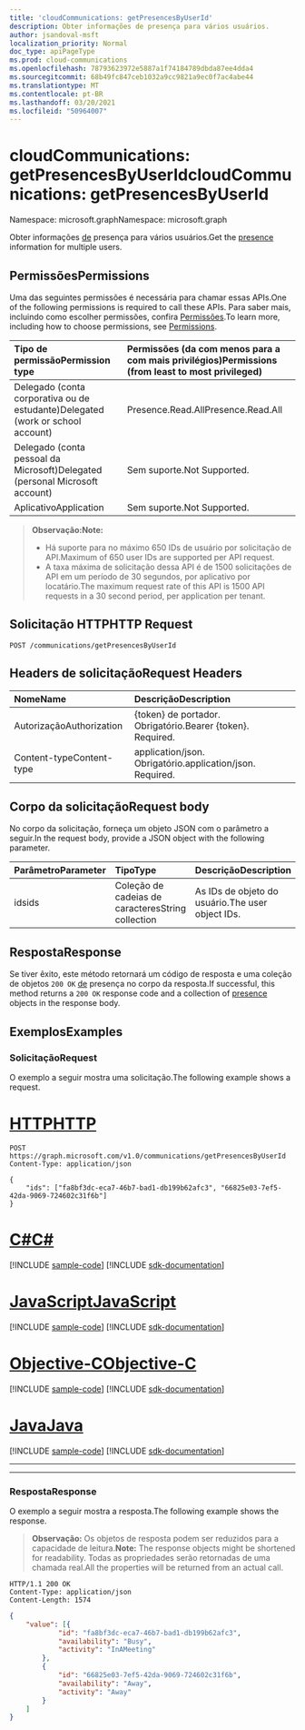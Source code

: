 ```yaml
---
title: 'cloudCommunications: getPresencesByUserId'
description: Obter informações de presença para vários usuários.
author: jsandoval-msft
localization_priority: Normal
doc_type: apiPageType
ms.prod: cloud-communications
ms.openlocfilehash: 78793623972e5887a1f74184789dbda87ee4dda4
ms.sourcegitcommit: 68b49fc847ceb1032a9cc9821a9ec0f7ac4abe44
ms.translationtype: MT
ms.contentlocale: pt-BR
ms.lasthandoff: 03/20/2021
ms.locfileid: "50964007"
---
```

# <a name="cloudcommunications-getpresencesbyuserid"></a><span data-ttu-id="2826f-103">cloudCommunications: getPresencesByUserId</span><span class="sxs-lookup"><span data-stu-id="2826f-103">cloudCommunications: getPresencesByUserId</span></span>

<span data-ttu-id="2826f-104">Namespace: microsoft.graph</span><span class="sxs-lookup"><span data-stu-id="2826f-104">Namespace: microsoft.graph</span></span>

<span data-ttu-id="2826f-105">Obter informações [de](../resources/presence.md) presença para vários usuários.</span><span class="sxs-lookup"><span data-stu-id="2826f-105">Get the [presence](../resources/presence.md) information for multiple users.</span></span>

## <a name="permissions"></a><span data-ttu-id="2826f-106">Permissões</span><span class="sxs-lookup"><span data-stu-id="2826f-106">Permissions</span></span>
<span data-ttu-id="2826f-107">Uma das seguintes permissões é necessária para chamar essas APIs.</span><span class="sxs-lookup"><span data-stu-id="2826f-107">One of the following permissions is required to call these APIs.</span></span> <span data-ttu-id="2826f-108">Para saber mais, incluindo como escolher permissões, confira [Permissões](/graph/permissions-reference).</span><span class="sxs-lookup"><span data-stu-id="2826f-108">To learn more, including how to choose permissions, see [Permissions](/graph/permissions-reference).</span></span>

| <span data-ttu-id="2826f-109">Tipo de permissão</span><span class="sxs-lookup"><span data-stu-id="2826f-109">Permission type</span></span> | <span data-ttu-id="2826f-110">Permissões (da com menos para a com mais privilégios)</span><span class="sxs-lookup"><span data-stu-id="2826f-110">Permissions (from least to most privileged)</span></span>                  |
| :-------------- | :----------------------------------------------------------- |
| <span data-ttu-id="2826f-111">Delegado (conta corporativa ou de estudante)</span><span class="sxs-lookup"><span data-stu-id="2826f-111">Delegated (work or school account)</span></span>     | <span data-ttu-id="2826f-112">Presence.Read.All</span><span class="sxs-lookup"><span data-stu-id="2826f-112">Presence.Read.All</span></span>                         |
| <span data-ttu-id="2826f-113">Delegado (conta pessoal da Microsoft)</span><span class="sxs-lookup"><span data-stu-id="2826f-113">Delegated (personal Microsoft account)</span></span> | <span data-ttu-id="2826f-114">Sem suporte.</span><span class="sxs-lookup"><span data-stu-id="2826f-114">Not Supported.</span></span>                         |
| <span data-ttu-id="2826f-115">Aplicativo</span><span class="sxs-lookup"><span data-stu-id="2826f-115">Application</span></span>                            | <span data-ttu-id="2826f-116">Sem suporte.</span><span class="sxs-lookup"><span data-stu-id="2826f-116">Not Supported.</span></span>                                  |

> <span data-ttu-id="2826f-117">**Observação:**</span><span class="sxs-lookup"><span data-stu-id="2826f-117">**Note:**</span></span>
> * <span data-ttu-id="2826f-118">Há suporte para no máximo 650 IDs de usuário por solicitação de API.</span><span class="sxs-lookup"><span data-stu-id="2826f-118">Maximum of 650 user IDs are supported per API request.</span></span>
> * <span data-ttu-id="2826f-119">A taxa máxima de solicitação dessa API é de 1500 solicitações de API em um período de 30 segundos, por aplicativo por locatário.</span><span class="sxs-lookup"><span data-stu-id="2826f-119">The maximum request rate of this API is 1500 API requests in a 30 second period, per application per tenant.</span></span>

## <a name="http-request"></a><span data-ttu-id="2826f-120">Solicitação HTTP</span><span class="sxs-lookup"><span data-stu-id="2826f-120">HTTP Request</span></span>
<!-- { "blockType": "ignored" } -->
```http
POST /communications/getPresencesByUserId
```

## <a name="request-headers"></a><span data-ttu-id="2826f-121">Headers de solicitação</span><span class="sxs-lookup"><span data-stu-id="2826f-121">Request Headers</span></span>
| <span data-ttu-id="2826f-122">Nome</span><span class="sxs-lookup"><span data-stu-id="2826f-122">Name</span></span>          | <span data-ttu-id="2826f-123">Descrição</span><span class="sxs-lookup"><span data-stu-id="2826f-123">Description</span></span>               |
|:--------------|:--------------------------|
| <span data-ttu-id="2826f-124">Autorização</span><span class="sxs-lookup"><span data-stu-id="2826f-124">Authorization</span></span> | <span data-ttu-id="2826f-p102">{token} de portador. Obrigatório.</span><span class="sxs-lookup"><span data-stu-id="2826f-p102">Bearer {token}. Required.</span></span> |
|<span data-ttu-id="2826f-127">Content-type</span><span class="sxs-lookup"><span data-stu-id="2826f-127">Content-type</span></span> | <span data-ttu-id="2826f-p103">application/json. Obrigatório.</span><span class="sxs-lookup"><span data-stu-id="2826f-p103">application/json. Required.</span></span> |


## <a name="request-body"></a><span data-ttu-id="2826f-130">Corpo da solicitação</span><span class="sxs-lookup"><span data-stu-id="2826f-130">Request body</span></span>

<span data-ttu-id="2826f-131">No corpo da solicitação, forneça um objeto JSON com o parâmetro a seguir.</span><span class="sxs-lookup"><span data-stu-id="2826f-131">In the request body, provide a JSON object with the following parameter.</span></span>

| <span data-ttu-id="2826f-132">Parâmetro</span><span class="sxs-lookup"><span data-stu-id="2826f-132">Parameter</span></span>      | <span data-ttu-id="2826f-133">Tipo</span><span class="sxs-lookup"><span data-stu-id="2826f-133">Type</span></span>    |<span data-ttu-id="2826f-134">Descrição</span><span class="sxs-lookup"><span data-stu-id="2826f-134">Description</span></span>|
|:---------------|:--------|:----------|
|<span data-ttu-id="2826f-135">ids</span><span class="sxs-lookup"><span data-stu-id="2826f-135">ids</span></span>|<span data-ttu-id="2826f-136">Coleção de cadeias de caracteres</span><span class="sxs-lookup"><span data-stu-id="2826f-136">String collection</span></span>|<span data-ttu-id="2826f-137">As IDs de objeto do usuário.</span><span class="sxs-lookup"><span data-stu-id="2826f-137">The user object IDs.</span></span>|

## <a name="response"></a><span data-ttu-id="2826f-138">Resposta</span><span class="sxs-lookup"><span data-stu-id="2826f-138">Response</span></span>

<span data-ttu-id="2826f-139">Se tiver êxito, este método retornará um código de resposta e uma coleção de objetos `200 OK` [de](../resources/presence.md) presença no corpo da resposta.</span><span class="sxs-lookup"><span data-stu-id="2826f-139">If successful, this method returns a `200 OK` response code and a collection of [presence](../resources/presence.md) objects in the response body.</span></span>


## <a name="examples"></a><span data-ttu-id="2826f-140">Exemplos</span><span class="sxs-lookup"><span data-stu-id="2826f-140">Examples</span></span>

### <a name="request"></a><span data-ttu-id="2826f-141">Solicitação</span><span class="sxs-lookup"><span data-stu-id="2826f-141">Request</span></span>
<span data-ttu-id="2826f-142">O exemplo a seguir mostra uma solicitação.</span><span class="sxs-lookup"><span data-stu-id="2826f-142">The following example shows a request.</span></span>


# <a name="http"></a>[<span data-ttu-id="2826f-143">HTTP</span><span class="sxs-lookup"><span data-stu-id="2826f-143">HTTP</span></span>](#tab/http)
<!-- {
  "blockType": "request",
  "name": "get-presence-multiple-users"
}-->

```http
POST https://graph.microsoft.com/v1.0/communications/getPresencesByUserId
Content-Type: application/json

{
    "ids": ["fa8bf3dc-eca7-46b7-bad1-db199b62afc3", "66825e03-7ef5-42da-9069-724602c31f6b"]
}
```
# <a name="c"></a>[<span data-ttu-id="2826f-144">C#</span><span class="sxs-lookup"><span data-stu-id="2826f-144">C#</span></span>](#tab/csharp)
[!INCLUDE [sample-code](../includes/snippets/csharp/get-presence-multiple-users-csharp-snippets.md)]
[!INCLUDE [sdk-documentation](../includes/snippets/snippets-sdk-documentation-link.md)]

# <a name="javascript"></a>[<span data-ttu-id="2826f-145">JavaScript</span><span class="sxs-lookup"><span data-stu-id="2826f-145">JavaScript</span></span>](#tab/javascript)
[!INCLUDE [sample-code](../includes/snippets/javascript/get-presence-multiple-users-javascript-snippets.md)]
[!INCLUDE [sdk-documentation](../includes/snippets/snippets-sdk-documentation-link.md)]

# <a name="objective-c"></a>[<span data-ttu-id="2826f-146">Objective-C</span><span class="sxs-lookup"><span data-stu-id="2826f-146">Objective-C</span></span>](#tab/objc)
[!INCLUDE [sample-code](../includes/snippets/objc/get-presence-multiple-users-objc-snippets.md)]
[!INCLUDE [sdk-documentation](../includes/snippets/snippets-sdk-documentation-link.md)]

# <a name="java"></a>[<span data-ttu-id="2826f-147">Java</span><span class="sxs-lookup"><span data-stu-id="2826f-147">Java</span></span>](#tab/java)
[!INCLUDE [sample-code](../includes/snippets/java/get-presence-multiple-users-java-snippets.md)]
[!INCLUDE [sdk-documentation](../includes/snippets/snippets-sdk-documentation-link.md)]

---


---

### <a name="response"></a><span data-ttu-id="2826f-148">Resposta</span><span class="sxs-lookup"><span data-stu-id="2826f-148">Response</span></span>
<span data-ttu-id="2826f-149">O exemplo a seguir mostra a resposta.</span><span class="sxs-lookup"><span data-stu-id="2826f-149">The following example shows the response.</span></span>

> <span data-ttu-id="2826f-150">**Observação:** Os objetos de resposta podem ser reduzidos para a capacidade de leitura.</span><span class="sxs-lookup"><span data-stu-id="2826f-150">**Note:** The response objects might be shortened for readability.</span></span> <span data-ttu-id="2826f-151">Todas as propriedades serão retornadas de uma chamada real.</span><span class="sxs-lookup"><span data-stu-id="2826f-151">All the properties will be returned from an actual call.</span></span>

<!-- {
  "blockType": "response",
  "name": "get-presence-multiple-users",
  "truncated": "true",
  "@odata.type": "microsoft.graph.presence"
}-->

```http
HTTP/1.1 200 OK
Content-Type: application/json
Content-Length: 1574
```
```json
{
    "value": [{
            "id": "fa8bf3dc-eca7-46b7-bad1-db199b62afc3",
            "availability": "Busy",
            "activity": "InAMeeting"
        },
        {
            "id": "66825e03-7ef5-42da-9069-724602c31f6b",
            "availability": "Away",
            "activity": "Away"
        }
    ]
}
```

<!-- uuid: 8fcb5dbc-d5aa-4681-8e31-b001d5168d79
2015-10-25 14:57:30 UTC -->
<!--
{
  "type": "#page.annotation",
  "description": "List Presence Information",
  "keywords": "",
  "section": "documentation",
  "tocPath": "",
  "suppressions": [
  ]
}
-->



